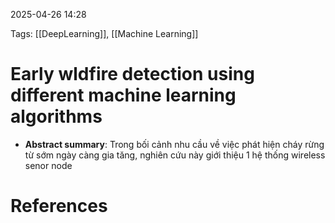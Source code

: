 2025-04-26 14:28


Tags: [[DeepLearning]], [[Machine Learning]]

# Early wldfire detection using different machine learning algorithms

- **Abstract summary**: Trong bối cảnh nhu cầu về việc phát hiện cháy rừng từ sớm ngày càng gia tăng, nghiên cứu này giới thiệu 1 hệ thống wireless senor node 


# References
